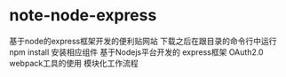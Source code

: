 # note-node-express
基于node的express框架开发的便利贴网站
下载之后在跟目录的命令行中运行 npm install 安装相应组件
基于Nodejs平台开发的
express框架
OAuth2.0
webpack工具的使用
模块化工作流程
